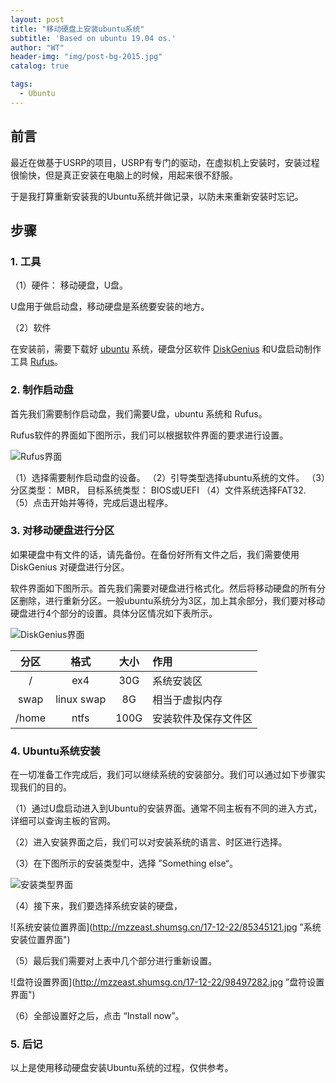 ```yaml
---
layout: post
title: "移动硬盘上安装ubuntu系统"
subtitle: 'Based on ubuntu 19.04 os.'
author: "WT"
header-img: "img/post-bg-2015.jpg"
catalog: true

tags:
  - Ubuntu
---
```


## 前言

最近在做基于USRP的项目，USRP有专门的驱动，在虚拟机上安装时，安装过程很愉快，但是真正安装在电脑上的时候，用起来很不舒服。

于是我打算重新安装我的Ubuntu系统并做记录，以防未来重新安装时忘记。

## 步骤

### 1. 工具

（1）硬件： 移动硬盘，U盘。

U盘用于做启动盘，移动硬盘是系统要安装的地方。

（2）软件

在安装前，需要下载好 [ubuntu](https://ubuntu.com/download/desktop) 系统，硬盘分区软件 [DiskGenius](http://www.diskgenius.cn/download.php) 和U盘启动制作工具 [Rufus](https://rufus.ie/)。

### 2. 制作启动盘

首先我们需要制作启动盘，我们需要U盘，ubuntu 系统和 Rufus。

Rufus软件的界面如下图所示，我们可以根据软件界面的要求进行设置。

![Rufus界面](https://rufus.ie/pics/rufus_zh_CN.png "Rufus界面")

（1）选择需要制作启动盘的设备。
（2）引导类型选择ubuntu系统的文件。
（3）分区类型： MBR， 目标系统类型： BIOS或UEFI
（4）文件系统选择FAT32.
（5）点击开始并等待，完成后退出程序。

### 3. 对移动硬盘进行分区

如果硬盘中有文件的话，请先备份。在备份好所有文件之后，我们需要使用 DiskGenius 对硬盘进行分区。

软件界面如下图所示。首先我们需要对硬盘进行格式化。然后将移动硬盘的所有分区删除，进行重新分区。一般ubuntu系统分为3区，加上其余部分，我们要对移动硬盘进行4个部分的设置。具体分区情况如下表所示。

![DiskGenius界面](http://www.diskgenius.cn/public/image/proscr02.jpg "DiskGenius界面")

分区  | 格式 | 大小 | 作用
:-----------: | :-----------: | :-----------: | :-----------
/             |ex4            | 30G          | 系统安装区
swap          |linux swap | 8G | 相当于虚拟内存
/home         | ntfs          | 100G         | 安装软件及保存文件区

### 4. Ubuntu系统安装

在一切准备工作完成后，我们可以继续系统的安装部分。我们可以通过如下步骤实现我们的目的。

（1）通过U盘启动进入到Ubuntu的安装界面。通常不同主板有不同的进入方式，详细可以查询主板的官网。

（2）进入安装界面之后，我们可以对安装系统的语言、时区进行选择。

（3）在下图所示的安装类型中，选择 ”Something else“。

![安装类型界面](http://mzzeast.shumsg.cn/17-12-22/12871080.jpg "安装类型界面")

（4）接下来，我们要选择系统安装的硬盘，

![系统安装位置界面](http://mzzeast.shumsg.cn/17-12-22/85345121.jpg ”系统安装位置界面")

（5）最后我们需要对上表中几个部分进行重新设置。

![盘符设置界面](http://mzzeast.shumsg.cn/17-12-22/98497282.jpg ”盘符设置界面")

（6）全部设置好之后，点击 “Install now”。

### 5. 后记

以上是使用移动硬盘安装Ubuntu系统的过程，仅供参考。
